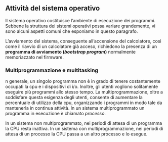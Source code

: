 ## Attività del sistema operativo
Il sistema operativo costituisce l’ambiente di esecuzione dei programmi. Sebbene la struttura dei sistemi operativi possa variare grandemente, vi sono alcuni aspetti comuni che esponiamo in questo paragrafo.

L’avviamento del sistema, conseguente all’accensione del calcolatore, così come il riavvio di un calcolatore già acceso, richiedono la presenza di un **programma di avviamento (_bootstrap program_)** normalmente memoriazzato nel firmware.


### Multiprogrammazione e multitasking
n generale, un singolo programma non è in grado di tenere costantemente occupati la cpu e i dispositivi di i/o. Inoltre, gli utenti vogliono solitamente eseguire più programmi allo stesso tempo. La multiprogrammazione, oltre a soddisfare questa esigenza degli utenti, consente di aumentare la percentuale di utilizzo della cpu, organizzando i programmi in modo tale da mantenerla in continua attività. In un sistema multiprogrammato un programma in esecuzione è chiamato _processo_.

In un sistema non multiprogrammato, nei periodi di attesa di un programma la CPU resta inattiva.
In un sistema con multiprogrammazione, nei periodi di attesa di un processo la CPU passa a un altro processo e lo esegue.